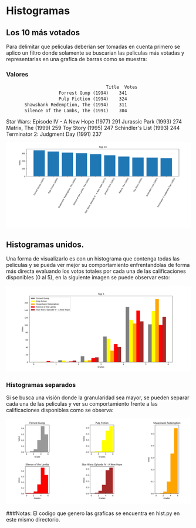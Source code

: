 # Histogramas


## Los 10 más votados

Para delimitar que peliculas deberian ser tomadas en cuenta primero se aplico un filtro donde solamente se buscarian las peliculas más votadas y representarlas en una grafica de barras como se muestra:

### Valores
                                          Title  Votes
                        Forrest Gump (1994)    341
                        Pulp Fiction (1994)    324
           Shawshank Redemption, The (1994)    311
           Silence of the Lambs, The (1991)    304
  Star Wars: Episode IV - A New Hope (1977)    291
                       Jurassic Park (1993)    274
                         Matrix, The (1999)    259
                           Toy Story (1995)    247
                    Schindler's List (1993)    244
          Terminator 2: Judgment Day (1991)    237


![alt text](https://github.com/drefk99/pythonClass/blob/master/histogram/best_10.png)

## Histogramas unidos.

Una forma de visualizarlo es con un histograma que contenga todas las peliculas y se pueda ver mejor su comportamiento enfrentandolas de forma más directa evaluando los votos totales por cada una de las calificaciones disponibles (0 al 5), en la siguiente imagen se puede observar esto:

![alt text](https://github.com/drefk99/pythonClass/blob/master/histogram/united_graphs.png)

### Histogramas separados

Si se busca una visión donde la granularidad sea mayor, se pueden separar cada una de las peliculas y ver su comportamiento frente a las calificaciones disponibles como se observa:

![alt text](https://github.com/drefk99/pythonClass/blob/master/histogram/separate_hist.png)

###Notas:
El codigo que genero las graficas se encuentra en hist.py en este mismo directorio.	
